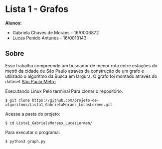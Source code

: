 # Lista 1 - Grafos

**Alunos:**

- Gabriela Chaves de Moraes - 16/0006872
- Lucas Penido Antunes - 16/0013143

## Sobre
Esse trabalho compreende um buscador de menor rota entre estações do metrô da cidade de São Paulo através da construção de um grafo e utilizado o algoritmo da Busca em largura. O grafo foi montado através do dataset [São Paulo Metro](https://www.kaggle.com/thiagodsd/sao-paulo-metro).

Executando
Linux
Pelo terminal
Para clonar o repositório:
```
$ git clone https://github.com/projeto-de-algoritmos/Lista1_GabrielaMoraes_LucasLermen.git
```
Acesse a pasta do projeto:
```
$ cd Lista1_GabrielaMoraes_LucasLermen/
```
Para executar o programa:
```
$ python3 graph.py
```

